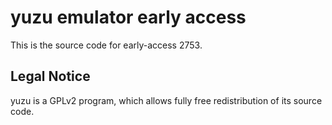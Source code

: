 yuzu emulator early access
=============

This is the source code for early-access 2753.

## Legal Notice

yuzu is a GPLv2 program, which allows fully free redistribution of its source code.